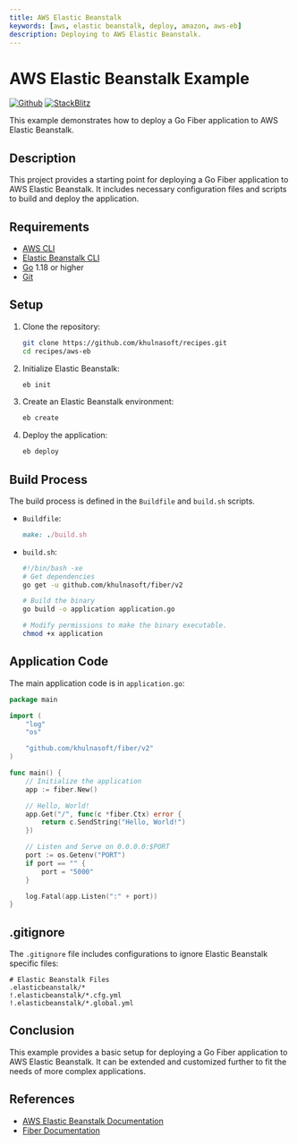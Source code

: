 ```yaml
---
title: AWS Elastic Beanstalk
keywords: [aws, elastic beanstalk, deploy, amazon, aws-eb]
description: Deploying to AWS Elastic Beanstalk.
---
```


# AWS Elastic Beanstalk Example

[![Github](https://img.shields.io/static/v1?label=&message=Github&color=2ea44f&style=for-the-badge&logo=github)](https://github.com/khulnasoft/recipes/tree/master/aws-eb) [![StackBlitz](https://img.shields.io/static/v1?label=&message=StackBlitz&color=2ea44f&style=for-the-badge&logo=StackBlitz)](https://stackblitz.com/github/khulnasoft/recipes/tree/master/aws-eb)

This example demonstrates how to deploy a Go Fiber application to AWS Elastic Beanstalk.

## Description

This project provides a starting point for deploying a Go Fiber application to AWS Elastic Beanstalk. It includes necessary configuration files and scripts to build and deploy the application.

## Requirements

- [AWS CLI](https://aws.amazon.com/cli/)
- [Elastic Beanstalk CLI](https://docs.aws.amazon.com/elasticbeanstalk/latest/dg/eb-cli3-install.html)
- [Go](https://golang.org/dl/) 1.18 or higher
- [Git](https://git-scm.com/downloads)

## Setup

1. Clone the repository:
    ```bash
    git clone https://github.com/khulnasoft/recipes.git
    cd recipes/aws-eb
    ```

2. Initialize Elastic Beanstalk:
    ```bash
    eb init
    ```

3. Create an Elastic Beanstalk environment:
    ```bash
    eb create
    ```

4. Deploy the application:
    ```bash
    eb deploy
    ```

## Build Process

The build process is defined in the `Buildfile` and `build.sh` scripts.

- `Buildfile`:
    ```ruby
    make: ./build.sh
    ```

- `build.sh`:
    ```bash
    #!/bin/bash -xe
    # Get dependencies
    go get -u github.com/khulnasoft/fiber/v2

    # Build the binary
    go build -o application application.go

    # Modify permissions to make the binary executable.
    chmod +x application
    ```

## Application Code

The main application code is in `application.go`:
```go
package main

import (
    "log"
    "os"

    "github.com/khulnasoft/fiber/v2"
)

func main() {
    // Initialize the application
    app := fiber.New()

    // Hello, World!
    app.Get("/", func(c *fiber.Ctx) error {
        return c.SendString("Hello, World!")
    })

    // Listen and Serve on 0.0.0.0:$PORT
    port := os.Getenv("PORT")
    if port == "" {
        port = "5000"
    }

    log.Fatal(app.Listen(":" + port))
}
```

## .gitignore

The `.gitignore` file includes configurations to ignore Elastic Beanstalk specific files:
```plaintext
# Elastic Beanstalk Files
.elasticbeanstalk/*
!.elasticbeanstalk/*.cfg.yml
!.elasticbeanstalk/*.global.yml
```

## Conclusion

This example provides a basic setup for deploying a Go Fiber application to AWS Elastic Beanstalk. It can be extended and customized further to fit the needs of more complex applications.

## References

- [AWS Elastic Beanstalk Documentation](https://docs.aws.amazon.com/elasticbeanstalk/latest/dg/Welcome.html)
- [Fiber Documentation](https://docs.khulnasoft.io)
